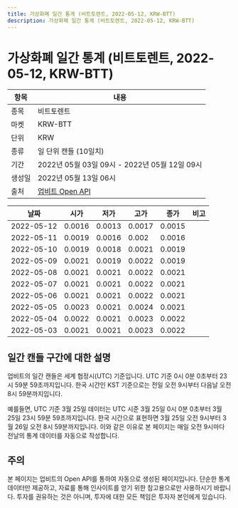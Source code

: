 ```yaml
---
title: 가상화폐 일간 통계 (비트토렌트, 2022-05-12, KRW-BTT)
description: 가상화폐 일간 통계 (비트토렌트, 2022-05-12, KRW-BTT)
---
```



가상화폐 일간 통계 (비트토렌트, 2022-05-12, KRW-BTT)
===

|항목|내용|
|--|--|
|종목|비트토렌트|
|마켓|KRW-BTT|
|단위|KRW|
|종류|일 단위 캔들 (10일치)|
|기간|2022년 05월 03일 09시 - 2022년 05월 12일 09시|
|생성일|2022년 05월 13일 06시|
|출처|[업비트 Open API](https://docs.upbit.com)|


|날짜|시가|저가|고가|종가|비고|
|--|--|--|--|--|--|
|2022-05-12|0.0016|0.0013|0.0017|0.0015|    |
|2022-05-11|0.0019|0.0016|0.002|0.0016|    |
|2022-05-10|0.0019|0.0018|0.0021|0.0019|    |
|2022-05-09|0.0021|0.0019|0.0022|0.0019|    |
|2022-05-08|0.0021|0.0021|0.0022|0.0021|    |
|2022-05-07|0.0021|0.0021|0.0022|0.0021|    |
|2022-05-06|0.0021|0.0021|0.0022|0.0021|    |
|2022-05-05|0.0023|0.0021|0.0024|0.0021|    |
|2022-05-04|0.0022|0.0021|0.0023|0.0022|    |
|2022-05-03|0.0021|0.0021|0.0023|0.0022|    |


일간 캔들 구간에 대한 설명
---


업비트의 일간 캔들은 세계 협정시(UTC) 기준입니다. 
UTC 기준 0시 0분 0초부터 23시 59분 59초까지입니다. 
한국 시간인 KST 기준으로는 전일 오전 9시부터 다음날 오전 8시 59분까지입니다. 


예를들면, UTC 기준 3월 25일 데이터는 UTC 시준 3월 25일 0시 0분 0초부터 3월 25일 23시 59분 59초까지입니다. 
한국 시간으로 표현하면 3월 25일 오전 9시부터 3월 26일 오전 8시 59분까지입니다. 
이와 같은 이유로 본 페이지는 매일 오전 9시마다 전날의 통계 데이터를 자동으로 작성합니다. 


주의
---


본 페이지는 업비트의 Open API를 통하여 자동으로 생성된 페이지입니다. 
단순한 통계 데이터만 제공하고, 자료를 통해 인사이트를 얻기 위한 참고용으로만 사용하시기 바랍니다. 
투자를 권유하는 것은 아니며, 투자에 대한 모든 책임은 투자자 본인에게 있습니다. 
